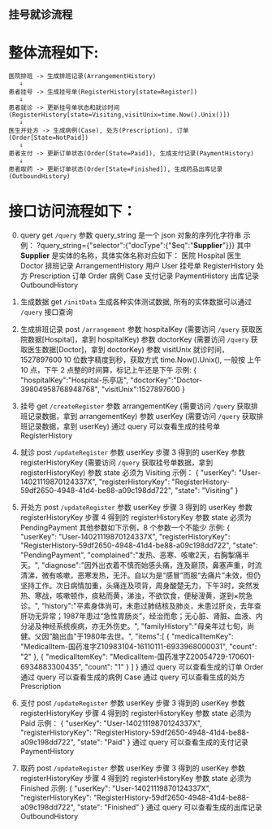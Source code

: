 挂号就诊流程
---

# 整体流程如下:
    医院排班 -> 生成排班记录(ArrangementHistory)
       ↓
    患者挂号 -> 生成挂号单(RegisterHistory[state=Register])
       ↓
    患者就诊 -> 更新挂号单状态和就诊时间(RegisterHistory[state=Visiting,visitUnix=time.Now().Unix()])
       ↓
    医生开处方 -> 生成病例(Case), 处方(Prescription), 订单(Order[State=NotPaid])
       ↓
    患者支付 -> 更新订单状态(Order[State=Paid]), 生成支付记录(PaymentHistory)
       ↓
    患者取药 -> 更新订单状态(Order[State=Finished]), 生成药品出库记录(OutboundHistory)

# 接口访问流程如下：

0. query get `/query`
    参数 query_string 是一个 json 对象的序列化字符串
    示例：
    ?query_string={"selector":{"docType":{"$eq":"**Supplier**"}}}
    其中 **Supplier** 是实体的名称，具体实体名称对应如下：
    医院      Hospital
    医生      Doctor
    排班记录  ArrangementHistory
    用户      User
    挂号单    RegisterHistory
    处方      Prescription
    订单      Order
    病例      Case
    支付记录   PaymentHistory
    出库记录   OutboundHistory


1. 生成数据 get `/initData`
    生成各种实体测试数据, 所有的实体数据可以通过 `/query` 接口查询

2. 生成排班记录 post `/arrangement`
    参数 hospitalKey (需要访问 `/query` 获取医院数据[Hospital]，拿到 hospitalKey)
    参数 doctorKey (需要访问 `/query` 获取医生数据[Doctor]，拿到 doctorKey)
    参数 visitUnix 就诊时间，1527897600 10 位数字精度到秒，获取方式 time.Now().Unix(), 一般按 上午 10 点，下午 2 点整的时间算，标记上午还是下午
    示例:
    {
    	"hospitalKey":"Hospital-乐亭店",
    	"doctorKey":"Doctor-39804958768948768",
    	"visitUnix":1527897600
    }
3. 挂号 get `/createRegister`
    参数 arrangementKey (需要访问 `/query` 获取排班记录数据，拿到 arrangementKey)
    参数 userKey (需要访问 `/query` 获取排班记录数据，拿到 userKey)
    通过 query 可以查看生成的挂号单 RegisterHistory


4. 就诊 post `/updateRegister`
    参数 userKey 步骤 3 得到的 userKey
    参数 registerHistoryKey (需要访问 `/query` 获取挂号单数据，拿到 registerHistoryKey)
    参数 state 必须为 Visiting
    示例：
    {
    	"userKey": "User-14021119870124337X",
    	"registerHistoryKey": "RegisterHistory-59df2650-4948-41d4-be88-a09c198dd722",
    	"state": "Visiting"
    }


5. 开处方 post `/updateRegister`
    参数 userKey 步骤 3 得到的 userKey
    参数 registerHistoryKey 步骤 4 得到的 registerHistoryKey
    参数 state 必须为 PendingPayment
    其他参数如下示例，8 个参数一个不能少
    示例:
    {
    	"userKey": "User-14021119870124337X",
    	"registerHistoryKey": "RegisterHistory-59df2650-4948-41d4-be88-a09c198dd722",
    	"state": "PendingPayment",
    	"complained":"发热、恶寒、咳嗽2天，右胸掣痛半天。",
    	"diagnose":"因外出衣着不慎而始感头痛，连及巅顶，鼻塞声重，时流清涕，微有咳嗽，恶寒发热，无汗。自以为是“感冒”而服“去痛片”未效，但仍坚持工作。次日病情加重，头痛连及项背，周身酸楚无力，下午3时，突然发热、寒战，咳嗽顿作，痰粘而黄，涕浊，不欲饮食，便秘溲黄，遂到×院急诊。",
    	"history":"平素身体尚可，未患过肺结核及肺炎，未患过肝炎，去年查肝功无异常；1987年患过“急性胃肠炎”，经治而愈；无心脏、肾脏、血液、内分泌及神经系统疾病，亦无外伤史。",
    	"familyHistory":"母亲年过七旬，尚健。父因“脑出血”于1980年去世。",
    	"items":[
    		{
    			"medicalItemKey": "MedicalItem-国药准字Z10983104-16110111-6933968000031",
    			"count": "2"
    		},
    		{
    			"medicalItemKey": "MedicalItem-国药准字Z20054729-170601-6934883300435",
    			"count": "1"
    		}
    		]
    }
    通过 query 可以查看生成的订单 Order
    通过 query 可以查看生成的病例 Case
    通过 query 可以查看生成的处方 Prescription

6. 支付 post `/updateRegister`
    参数 userKey 步骤 3 得到的 userKey
    参数 registerHistoryKey 步骤 4 得到的 registerHistoryKey
    参数 state 必须为 Paid
    示例：
    {
    	"userKey": "User-14021119870124337X",
    	"registerHistoryKey": "RegisterHistory-59df2650-4948-41d4-be88-a09c198dd722",
    	"state": "Paid"
    }
    通过 query 可以查看生成的支付记录 PaymentHistory

7. 取药 post `/updateRegister`
    参数 userKey 步骤 3 得到的 userKey
    参数 registerHistoryKey 步骤 4 得到的 registerHistoryKey
    参数 state 必须为 Finished
    示例:
    {
    	"userKey": "User-14021119870124337X",
    	"registerHistoryKey": "RegisterHistory-59df2650-4948-41d4-be88-a09c198dd722",
    	"state": "Finished"
    }
    通过 query 可以查看生成的出库记录 OutboundHistory